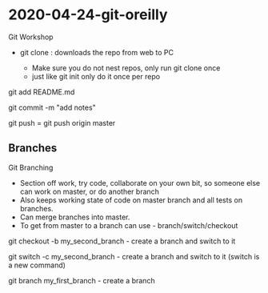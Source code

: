 # 2020-04-24-git-oreilly
Git Workshop

- git clone <URL>: downloads the repo from web to PC
  - Make sure you do not nest repos, only run git clone once
  - just like git init only do it once per repo

git add README.md

git commit -m "add notes"

git push <where> <what> = git push origin master

## Branches

Git Branching

* Section off work, try code, collaborate on your own bit, so someone else can work on master, or do another branch
* Also keeps working state of code on master branch and all tests on branches.
* Can merge branches into master.
* To get from master to a branch can use - branch/switch/checkout

git checkout -b my_second_branch - create a branch and switch to it

git switch -c my_second_branch - create a branch and switch to it (switch is a new command)

git branch my_first_branch - create a branch
